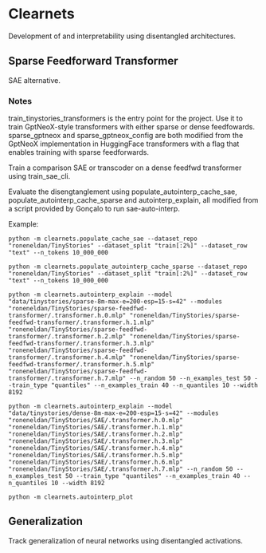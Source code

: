 # Clearnets

Development of and interpretability using disentangled architectures.

## Sparse Feedforward Transformer

SAE alternative.

### Notes

train_tinystories_transformers is the entry point for the project. Use it to train GptNeoX-style transformers with either sparse or dense feedfowards. sparse_gptneox and sparse_gptneox_config are both modified from the GptNeoX implementation in HuggingFace transformers with a flag that enables training with sparse feedforwards.

Train a comparison SAE or transcoder on a dense feedfwd transformer using train_sae_cli.

Evaluate the disengtanglement using populate_autointerp_cache_sae, populate_autointerp_cache_sparse and autointerp_explain, all modified from a script provided by Gonçalo to run sae-auto-interp.

Example:

```
python -m clearnets.populate_cache_sae --dataset_repo "roneneldan/TinyStories" --dataset_split "train[:2%]" --dataset_row "text" --n_tokens 10_000_000

python -m clearnets.populate_autointerp_cache_sparse --dataset_repo "roneneldan/TinyStories" --dataset_split "train[:2%]" --dataset_row "text" --n_tokens 10_000_000

python -m clearnets.autointerp_explain --model "data/tinystories/sparse-8m-max-e=200-esp=15-s=42" --modules "roneneldan/TinyStories/sparse-feedfwd-transformer/.transformer.h.0.mlp" "roneneldan/TinyStories/sparse-feedfwd-transformer/.transformer.h.1.mlp" "roneneldan/TinyStories/sparse-feedfwd-transformer/.transformer.h.2.mlp" "roneneldan/TinyStories/sparse-feedfwd-transformer/.transformer.h.3.mlp" "roneneldan/TinyStories/sparse-feedfwd-transformer/.transformer.h.4.mlp" "roneneldan/TinyStories/sparse-feedfwd-transformer/.transformer.h.5.mlp" "roneneldan/TinyStories/sparse-feedfwd-transformer/.transformer.h.7.mlp" --n_random 50 --n_examples_test 50 --train_type "quantiles" --n_examples_train 40 --n_quantiles 10 --width 8192

python -m clearnets.autointerp_explain --model "data/tinystories/dense-8m-max-e=200-esp=15-s=42" --modules "roneneldan/TinyStories/SAE/.transformer.h.0.mlp" "roneneldan/TinyStories/SAE/.transformer.h.1.mlp" "roneneldan/TinyStories/SAE/.transformer.h.2.mlp" "roneneldan/TinyStories/SAE/.transformer.h.3.mlp" "roneneldan/TinyStories/SAE/.transformer.h.4.mlp" "roneneldan/TinyStories/SAE/.transformer.h.5.mlp" "roneneldan/TinyStories/SAE/.transformer.h.6.mlp" "roneneldan/TinyStories/SAE/.transformer.h.7.mlp" --n_random 50 --n_examples_test 50 --train_type "quantiles" --n_examples_train 40 --n_quantiles 10 --width 8192

python -m clearnets.autointerp_plot

```

## Generalization

Track generalization of neural networks using disentangled activations.
